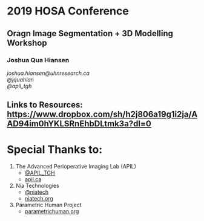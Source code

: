 # 2019 HOSA Conference
## Oragn Image Segmentation + 3D Modelling Workshop

### Joshua Qua Hiansen

_joshua.hiansen@uhnresearch.ca_  
_@jquahian_  
_@apil_tgh_  

## Links to Resources: https://www.dropbox.com/sh/h2j806a19g1i2ja/AAD94im0hYKLSRnEhbDLtmk3a?dl=0

# Special Thanks to:

1. The Advanced Perioperative Imaging Lab (APIL)
	* [@APIL_TGH](https://twitter.com/apil_tgh)  
	* [apil.ca](http://apil.ca/)  
2. Nia Technologies
	* [@niatech](https://twitter.com/niatech)  
	* [niatech.org](https://niatech.org/)  
3. Parametric Human Project
	* [parametrichuman.org](https://parametrichuman.org/)

